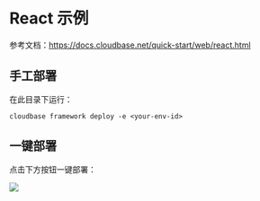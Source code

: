 # React 示例

参考文档：https://docs.cloudbase.net/quick-start/web/react.html

## 手工部署

在此目录下运行：

```
cloudbase framework deploy -e <your-env-id>
```

## 一键部署

点击下方按钮一键部署：

[![](https://main.qcloudimg.com/raw/67f5a389f1ac6f3b4d04c7256438e44f.svg)](https://console.cloud.tencent.com/tcb/env/index?action=CreateAndDeployCloudBaseProject&appUrl=https%3A%2F%2Fgithub.com%2FTencentCloudBase%2Fcloudbase-templates&workDir=react-app&branch=master)
